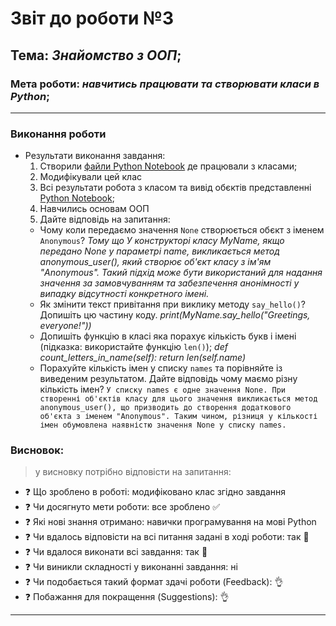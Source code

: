 # Звіт до роботи №3
## Тема: _Знайомство з ООП_;
### Мета роботи: _навчитись працювати та створювати класи в Python_;
---
### Виконання роботи
- Результати виконання завдання:
    1. Створили [файли Python Notebook](note.ipynb) де працювали з класами;
    1. Модифікували цей клас
    1. Всі результати робота з класом та вивід обєктів представленні [Python Notebook](note.ipynb);
    1. Навчились основам ООП
    1. Дайте відповідь на запитання: 
    - Чому коли передаємо значення `None` створюється обєкт з іменем `Anonymous`? *Тому що У конструкторі класу MyName, якщо передано None у параметрі name, викликається метод anonymous_user(), який створює об'єкт класу з ім'ям "Anonymous". Такий підхід може бути використаний для надання значення за замовчуванням та забезпечення анонімності у випадку відсутності конкретного імені.*
    - Як змінити текст привітання при виклику методу `say_hello()`? Допишіть цю частину коду. *print(MyName.say_hello("Greetings, everyone!"))*
    - Допишіть функцію в класі яка порахує кількість букв і імені (підказка: використайте функцію `len()`);     *def count_letters_in_name(self):
        return len(self.name)*
    - Порахуйте кількість імен у списку `names` та порівняйте із виведеним результатом. Дайте відповідь чому маємо різну кількість імен? `У списку names є одне значення None. При створенні об'єктів класу для цього значення викликається метод anonymous_user(), що призводить до створення додаткового об'єкта з іменем "Anonymous". Таким чином, різниця у кількості імен обумовлена наявністю значення None у списку names.`
### Висновок: 
> у висновку потрібно відповісти на запитання:
- :question: Що зроблено в роботі: модифіковано клас згідно завдання
- :question: Чи досягнуто мети роботи: все зроблено :white_check_mark:
- :question: Які нові знання отримано: навички програмування на мові Python
- :question: Чи вдалось відповісти на всі питання задані в ході роботи: так :100:
- :question: Чи вдалося виконати всі завдання: так :100:
- :question: Чи виникли складності у виконанні завдання: ні
- :question: Чи подобається такий формат здачі роботи (Feedback): :ok_hand:
- :question: Побажання для покращення (Suggestions): :ok_hand:
---
